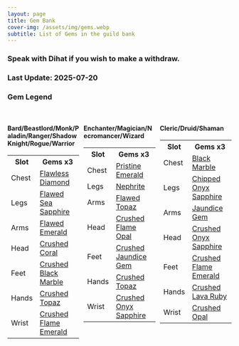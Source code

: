 ```yaml
---
layout: page
title: Gem Bank
cover-img: /assets/img/gems.webp
subtitle: List of Gems in the guild bank
---
```

### Speak with Dihat if you wish to make a withdraw.

### Last Update: 2025-07-20


### Gem Legend


<div class="gem-legend" style="display: flex; justify-content: space-between; margin-top: 2rem;">
    <div style="width: 32%;">
        <h4>Bard/Beastlord/Monk/Paladin/Ranger/Shadow Knight/Rogue/Warrior</h4>
        <table class="gem-legend-table">
<tr><th>Slot</th><th>Gems x3</th></tr>
<tr><td>Chest</td><td><a href="https://www.pqdi.cc/item/25814">Flawless Diamond</a></td></tr>
<tr><td>Legs</td><td><a href="https://www.pqdi.cc/item/25839">Flawed Sea Sapphire</a></td></tr>
<tr><td>Arms</td><td><a href="https://www.pqdi.cc/item/25821">Flawed Emerald</a></td></tr>
<tr><td>Head</td><td><a href="https://www.pqdi.cc/item/25831">Crushed Coral</a></td></tr>
<tr><td>Feet</td><td><a href="https://www.pqdi.cc/item/25805">Crushed Black Marble</a></td></tr>
<tr><td>Hands</td><td><a href="https://www.pqdi.cc/item/25832">Crushed Topaz</a></td></tr>
<tr><td>Wrist</td><td><a href="https://www.pqdi.cc/item/25838">Crushed Flame Emerald</a></td></tr>
</table>
    </div>
    <div style="width: 32%;">
        <h4>Enchanter/Magician/Necromancer/Wizard</h4>
        <table class="gem-legend-table">
<tr><th>Slot</th><th>Gems x3</th></tr>
<tr><td>Chest</td><td><a href="https://www.pqdi.cc/item/25807">Pristine Emerald</a></td></tr>
<tr><td>Legs</td><td><a href="https://www.pqdi.cc/item/25816">Nephrite</a></td></tr>
<tr><td>Arms</td><td><a href="https://www.pqdi.cc/item/25818">Flawed Topaz</a></td></tr>
<tr><td>Head</td><td><a href="https://www.pqdi.cc/item/25837">Crushed Flame Opal</a></td></tr>
<tr><td>Feet</td><td><a href="https://www.pqdi.cc/item/25829">Crushed Jaundice Gem</a></td></tr>
<tr><td>Hands</td><td><a href="https://www.pqdi.cc/item/25832">Crushed Topaz</a></td></tr>
<tr><td>Wrist</td><td><a href="https://www.pqdi.cc/item/25841">Crushed Onyx Sapphire</a></td></tr>
</table>
    </div>
    <div style="width: 32%;">
        <h4>Cleric/Druid/Shaman</h4>
        <table class="gem-legend-table">
<tr><th>Slot</th><th>Gems x3</th></tr>
<tr><td>Chest</td><td><a href="https://www.pqdi.cc/item/25805">Black Marble</a></td></tr>
<tr><td>Legs</td><td><a href="https://www.pqdi.cc/item/25827">Chipped Onyx Sapphire</a></td></tr>
<tr><td>Arms</td><td><a href="https://www.pqdi.cc/item/25815">Jaundice Gem</a></td></tr>
<tr><td>Head</td><td><a href="https://www.pqdi.cc/item/25841">Crushed Onyx Sapphire</a></td></tr>
<tr><td>Feet</td><td><a href="https://www.pqdi.cc/item/25838">Crushed Flame Emerald</a></td></tr>
<tr><td>Hands</td><td><a href="https://www.pqdi.cc/item/25840">Crushed Lava Ruby</a></td></tr>
<tr><td>Wrist</td><td><a href="https://www.pqdi.cc/item/25836">Crushed Opal</a></td></tr>
</table>
    </div>
</div>
